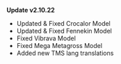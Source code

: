 **Update v2.10.22**

- Updated & Fixed Crocalor Model
- Updated & Fixed Fennekin Model
- Fixed Vibrava Model
- Fixed Mega Metagross Model
- Added new TMS lang translations
